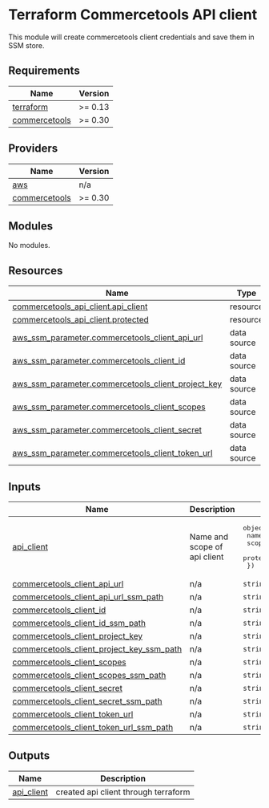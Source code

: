 # Terraform Commercetools API client

This module will create commercetools client credentials and save them in SSM store.

<!-- BEGINNING OF PRE-COMMIT-TERRAFORM DOCS HOOK -->
## Requirements

| Name | Version |
|------|---------|
| <a name="requirement_terraform"></a> [terraform](#requirement\_terraform) | >= 0.13 |
| <a name="requirement_commercetools"></a> [commercetools](#requirement\_commercetools) | >= 0.30 |

## Providers

| Name | Version |
|------|---------|
| <a name="provider_aws"></a> [aws](#provider\_aws) | n/a |
| <a name="provider_commercetools"></a> [commercetools](#provider\_commercetools) | >= 0.30 |

## Modules

No modules.

## Resources

| Name | Type |
|------|------|
| [commercetools_api_client.api_client](https://registry.terraform.io/providers/labd/commercetools/latest/docs/resources/api_client) | resource |
| [commercetools_api_client.protected](https://registry.terraform.io/providers/labd/commercetools/latest/docs/resources/api_client) | resource |
| [aws_ssm_parameter.commercetools_client_api_url](https://registry.terraform.io/providers/hashicorp/aws/latest/docs/data-sources/ssm_parameter) | data source |
| [aws_ssm_parameter.commercetools_client_id](https://registry.terraform.io/providers/hashicorp/aws/latest/docs/data-sources/ssm_parameter) | data source |
| [aws_ssm_parameter.commercetools_client_project_key](https://registry.terraform.io/providers/hashicorp/aws/latest/docs/data-sources/ssm_parameter) | data source |
| [aws_ssm_parameter.commercetools_client_scopes](https://registry.terraform.io/providers/hashicorp/aws/latest/docs/data-sources/ssm_parameter) | data source |
| [aws_ssm_parameter.commercetools_client_secret](https://registry.terraform.io/providers/hashicorp/aws/latest/docs/data-sources/ssm_parameter) | data source |
| [aws_ssm_parameter.commercetools_client_token_url](https://registry.terraform.io/providers/hashicorp/aws/latest/docs/data-sources/ssm_parameter) | data source |

## Inputs

| Name | Description | Type | Default | Required |
|------|-------------|------|---------|:--------:|
| <a name="input_api_client"></a> [api\_client](#input\_api\_client) | Name and scope of api client | <pre>object({<br>    name      = string<br>    scope     = list(string)<br>    protected = bool<br>  })</pre> | n/a | yes |
| <a name="input_commercetools_client_api_url"></a> [commercetools\_client\_api\_url](#input\_commercetools\_client\_api\_url) | n/a | `string` | `""` | no |
| <a name="input_commercetools_client_api_url_ssm_path"></a> [commercetools\_client\_api\_url\_ssm\_path](#input\_commercetools\_client\_api\_url\_ssm\_path) | n/a | `string` | `""` | no |
| <a name="input_commercetools_client_id"></a> [commercetools\_client\_id](#input\_commercetools\_client\_id) | n/a | `string` | `""` | no |
| <a name="input_commercetools_client_id_ssm_path"></a> [commercetools\_client\_id\_ssm\_path](#input\_commercetools\_client\_id\_ssm\_path) | n/a | `string` | `""` | no |
| <a name="input_commercetools_client_project_key"></a> [commercetools\_client\_project\_key](#input\_commercetools\_client\_project\_key) | n/a | `string` | `""` | no |
| <a name="input_commercetools_client_project_key_ssm_path"></a> [commercetools\_client\_project\_key\_ssm\_path](#input\_commercetools\_client\_project\_key\_ssm\_path) | n/a | `string` | `""` | no |
| <a name="input_commercetools_client_scopes"></a> [commercetools\_client\_scopes](#input\_commercetools\_client\_scopes) | n/a | `string` | `""` | no |
| <a name="input_commercetools_client_scopes_ssm_path"></a> [commercetools\_client\_scopes\_ssm\_path](#input\_commercetools\_client\_scopes\_ssm\_path) | n/a | `string` | `""` | no |
| <a name="input_commercetools_client_secret"></a> [commercetools\_client\_secret](#input\_commercetools\_client\_secret) | n/a | `string` | `""` | no |
| <a name="input_commercetools_client_secret_ssm_path"></a> [commercetools\_client\_secret\_ssm\_path](#input\_commercetools\_client\_secret\_ssm\_path) | n/a | `string` | `""` | no |
| <a name="input_commercetools_client_token_url"></a> [commercetools\_client\_token\_url](#input\_commercetools\_client\_token\_url) | n/a | `string` | `""` | no |
| <a name="input_commercetools_client_token_url_ssm_path"></a> [commercetools\_client\_token\_url\_ssm\_path](#input\_commercetools\_client\_token\_url\_ssm\_path) | n/a | `string` | `""` | no |

## Outputs

| Name | Description |
|------|-------------|
| <a name="output_api_client"></a> [api\_client](#output\_api\_client) | created api client through terraform |

<!-- END OF PRE-COMMIT-TERRAFORM DOCS HOOK -->
